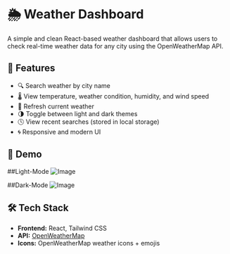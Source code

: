 # 🌦️ Weather Dashboard

A simple and clean React-based weather dashboard that allows users to check real-time weather data for any city using the OpenWeatherMap API.

## 🚀 Features

- 🔍 Search weather by city name
- 🌡️ View temperature, weather condition, humidity, and wind speed
- 🔄 Refresh current weather
- 🌗 Toggle between light and dark themes
- 🕓 View recent searches (stored in local storage)
- 🌀 Responsive and modern UI

## 📸 Demo

##Light-Mode
![Image](https://github.com/user-attachments/assets/c768c2af-50ba-4fd8-98fd-414d08574f1a)

##Dark-Mode
![Image](https://github.com/user-attachments/assets/c5e09fd2-43fc-40a6-8919-1b74f877bdcf)

## 🛠️ Tech Stack

- **Frontend:** React, Tailwind CSS
- **API:** [OpenWeatherMap](https://openweathermap.org/current)
- **Icons:** OpenWeatherMap weather icons + emojis
